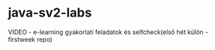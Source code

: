 # java-sv2-labs
VIDEO - e-learning gyakorlati feladatok és selfcheck(első hét külön - firstweek repo)
